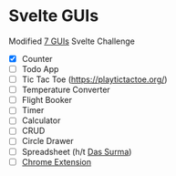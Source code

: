# Svelte GUIs

Modified [7 GUIs](https://eugenkiss.github.io/7guis/tasks) Svelte Challenge

- [x] Counter
- [ ] Todo App
- [ ] Tic Tac Toe (https://playtictactoe.org/)
- [ ] Temperature Converter
- [ ] Flight Booker
- [ ] Timer
- [ ] Calculator
- [ ] CRUD
- [ ] Circle Drawer
- [ ] Spreadsheet (h/t [Das Surma](https://surma.dev/things/spreadsheet/index.html))
- [ ] [Chrome Extension](https://www.bekk.christmas/post/2020/12/creating-a-chrome-extension-with-react-and-typescript)
